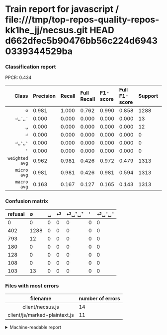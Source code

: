 # Train report for javascript / file:///tmp/top-repos-quality-repos-kk1he_jj/necsus.git HEAD d662dfec5b90476bb56c224d69430339344529ba

### Classification report

PPCR: 0.434

| Class | Precision | Recall | Full Recall | F1-score | Full F1-score | Support | Full Support | PPCR |
|------:|:----------|:-------|:------------|:---------|:---------|:--------|:-------------|:-----|
| `∅` | 0.981| 1.000| 0.762| 0.990| 0.858| 1288| 1690| 0.762 |
| `⏎␣⁻␣⁻` | 0.000| 0.000| 0.000| 0.000| 0.000| 13| 116| 0.112 |
| `␣` | 0.000| 0.000| 0.000| 0.000| 0.000| 12| 805| 0.015 |
| `⏎` | 0.000| 0.000| 0.000| 0.000| 0.000| 0| 180| 0.000 |
| `⏎␣⁺␣⁺` | 0.000| 0.000| 0.000| 0.000| 0.000| 0| 128| 0.000 |
| `'` | 0.000| 0.000| 0.000| 0.000| 0.000| 0| 108| 0.000 |
| `weighted avg` | 0.962| 0.981| 0.426| 0.972| 0.479| 1313| 3027| 0.434 |
| `micro avg` | 0.981| 0.981| 0.426| 0.981| 0.594| 1313| 3027| 0.434 |
| `macro avg` | 0.163| 0.167| 0.127| 0.165| 0.143| 1313| 3027| 0.434 |

### Confusion matrix

|refusal|  ∅| ␣| ⏎| ⏎␣⁺␣⁺| '| ⏎␣⁻␣⁻| 
|:---|:---|:---|:---|:---|:---|:---|
|0 |0 |0 |0 |0 |0 |0 |
|402 |1288 |0 |0 |0 |0 |0 |
|793 |12 |0 |0 |0 |0 |0 |
|180 |0 |0 |0 |0 |0 |0 |
|128 |0 |0 |0 |0 |0 |0 |
|108 |0 |0 |0 |0 |0 |0 |
|103 |13 |0 |0 |0 |0 |0 |

### Files with most errors

| filename | number of errors|
|:----:|:-----|
| client/necsus.js | 14 |
| client/js/marked-plaintext.js | 11 |

<details>
    <summary>Machine-readable report</summary>
```json
{
  "cl_report": {"\u0027": {"f1-score": 0.0, "precision": 0.0, "recall": 0.0, "support": 0}, "macro avg": {"f1-score": 0.16506471869793668, "precision": 0.16349327240416348, "recall": 0.16666666666666666, "support": 1313}, "micro avg": {"f1-score": 0.9809596344249809, "precision": 0.9809596344249809, "recall": 0.9809596344249809, "support": 1313}, "weighted avg": {"f1-score": 0.9715309566623417, "precision": 0.9622818043711923, "recall": 0.9809596344249809, "support": 1313}, "\u2205": {"f1-score": 0.9903883121876201, "precision": 0.9809596344249809, "recall": 1.0, "support": 1288}, "\u23ce": {"f1-score": 0.0, "precision": 0.0, "recall": 0.0, "support": 0}, "\u23ce\u2423\u207a\u2423\u207a": {"f1-score": 0.0, "precision": 0.0, "recall": 0.0, "support": 0}, "\u23ce\u2423\u207b\u2423\u207b": {"f1-score": 0.0, "precision": 0.0, "recall": 0.0, "support": 13}, "\u2423": {"f1-score": 0.0, "precision": 0.0, "recall": 0.0, "support": 12}},
  "cl_report_full": {"\u0027": {"f1-score": 0.0, "precision": 0.0, "recall": 0.0, "support": 108}, "macro avg": {"f1-score": 0.14296814296814295, "precision": 0.16349327240416348, "recall": 0.12702169625246548, "support": 3027}, "micro avg": {"f1-score": 0.5935483870967742, "precision": 0.9809596344249809, "recall": 0.42550379914106373, "support": 3027}, "weighted avg": {"f1-score": 0.47892202500725783, "precision": 0.54767815731028, "recall": 0.42550379914106373, "support": 3027}, "\u2205": {"f1-score": 0.8578088578088577, "precision": 0.9809596344249809, "recall": 0.762130177514793, "support": 1690}, "\u23ce": {"f1-score": 0.0, "precision": 0.0, "recall": 0.0, "support": 180}, "\u23ce\u2423\u207a\u2423\u207a": {"f1-score": 0.0, "precision": 0.0, "recall": 0.0, "support": 128}, "\u23ce\u2423\u207b\u2423\u207b": {"f1-score": 0.0, "precision": 0.0, "recall": 0.0, "support": 116}, "\u2423": {"f1-score": 0.0, "precision": 0.0, "recall": 0.0, "support": 805}},
  "ppcr": 0.4337628014535844
}
```
</details>
